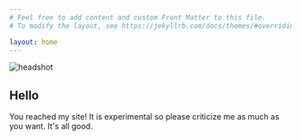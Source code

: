 ```yaml
---
# Feel free to add content and custom Front Matter to this file.
# To modify the layout, see https://jekyllrb.com/docs/themes/#overriding-theme-defaults

layout: home
---
```

<!-- ![heashot](assets/images/headshot.jpg#headshot) -->

<img src="./assests/images/headshot.jpg" class="img-fluid" alt="headshot">

<div class="jumbotron">
    <h2 class="display-4">Hello</h2>
    <p class="lead">You reached my site! It is experimental so please criticize me as much as you want. It's all good.</p>
</div>

